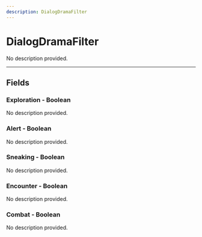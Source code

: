 ```yaml
---
description: DialogDramaFilter
---
```


# DialogDramaFilter

No description provided.

***

## Fields

### Exploration - Boolean

No description provided.

### Alert - Boolean

No description provided.

### Sneaking - Boolean

No description provided.

### Encounter - Boolean

No description provided.

### Combat - Boolean

No description provided.

